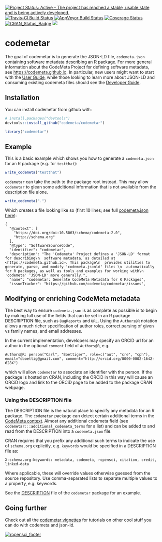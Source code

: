 
[![Project Status: Active – The project has reached a stable, usable state and is being actively developed.](http://www.repostatus.org/badges/latest/active.svg)](http://www.repostatus.org/#active) [![Travis-CI Build Status](https://travis-ci.org/ropensci/codemetar.svg?branch=master)](https://travis-ci.org/ropensci/codemetar) [![AppVeyor Build Status](https://ci.appveyor.com/api/projects/status/github/cboettig/codemetar?branch=master&svg=true)](https://ci.appveyor.com/project/cboettig/codemetar) [![Coverage Status](https://img.shields.io/codecov/c/github/ropensci/codemetar/master.svg)](https://codecov.io/github/ropensci/codemetar?branch=master) [![CRAN\_Status\_Badge](http://www.r-pkg.org/badges/version/codemetar)](https://cran.r-project.org/package=codemetar) [![](http://badges.ropensci.org/130_status.svg)](https://github.com/ropensci/onboarding/issues/130)

<!-- README.md is generated from README.Rmd. Please edit that file -->
codemetar
=========

The goal of codemetar is to generate the JSON-LD file, `codemeta.json` containing software metadata describing an R package. For more general information about the CodeMeta Project for defining software metadata, see <https://codemeta.github.io>. In particular, new users might want to start with the [User Guide](https://codemeta.github.io/user-guide/), while those looking to learn more about JSON-LD and consuming existing codemeta files should see the [Developer Guide](https://codemeta.github.io/developer-guide/).

Installation
------------

You can install codemetar from github with:

``` r
# install.packages("devtools")
devtools::install_github("codemeta/codemetar")
```

``` r
library("codemetar")
```

Example
-------

This is a basic example which shows you how to generate a `codemeta.json` for an R package (e.g. for `testthat`):

``` r
write_codemeta("testthat")
```

`codemetar` can take the path to the package root instead. This may allow `codemetar` to glean some additional information that is not available from the description file alone.

``` r
write_codemeta(".")
```

Which creates a file looking like so (first 10 lines; see full [codemeta.json here](https://github.com/codemeta/codemetar/blob/master/codemeta.json)):

    {
      "@context": [
        "https://doi.org/doi:10.5063/schema/codemeta-2.0",
        "http://schema.org"
      ],
      "@type": "SoftwareSourceCode",
      "identifier": "codemetar",
      "description": "The 'Codemeta' Project defines a 'JSON-LD' format for describing\n  software metadata, as detailed at <https://codemeta.github.io>. This package\n  provides utilities to generate, parse, and modify 'codemeta.jsonld' files \n  automatically for R packages, as well as tools and examples for working with\n  'codemeta' 'JSON-LD' more generally.",
      "name": "codemetar: Generate CodeMeta Metadata for R Packages",
      "issueTracker": "https://github.com/codemeta/codemetar/issues",

Modifying or enriching CodeMeta metadata
----------------------------------------

The best way to ensure `codemeta.json` is as complete as possible is to begin by making full use of the fields that can be set in an R package DESCRIPTION file, such as `BugReports` and `URL`. Using the `Authors@R` notation allows a much richer specification of author roles, correct parsing of given vs family names, and email addresses.

In the current implementation, developers may specify an ORCID url for an author in the optional `comment` field of `Authors@R`, e.g.

    Authors@R: person("Carl", "Boettiger", role=c("aut", "cre", "cph"), email="cboettig@gmail.com", comment="http://orcid.org/0000-0002-1642-628X")

which will allow `codemetar` to associate an identifier with the person. If the package is hosted on CRAN, including the ORCiD in this way will cause an ORCiD logo and link to the ORCiD page to be added to the package CRAN webpage.

### Using the DESCRIPTION file

The DESCRIPTION file is the natural place to specify any metadata for an R package. The `codemetar` package can detect certain additional terms in the [CodeMeta context](https://codemeta.github.io/terms). Almost any additional codemeta field (see `codemetar:::additional_codemeta_terms` for a list) and can be added to and read from the DESCRIPTION into a `codemeta.json` file.

CRAN requires that you prefix any additional such terms to indicate the use of `schema.org` explicitly, e.g. `keywords` would be specified in a DESCRIPTION file as:

    X-schema.org-keywords: metadata, codemeta, ropensci, citation, credit, linked-data

Where applicable, these will override values otherwise guessed from the source repository. Use comma-separated lists to separate multiple values to a property, e.g. keywords.

See the [DESCRIPTION](https://github.com/codemeta/codemetar/blob/master/DESCRIPTION) file of the `codemetar` package for an example.

Going further
-------------

Check out all the [codemetar vignettes](https://codemeta.github.io/codemetar/articles/index.html) for tutorials on other cool stuff you can do with codemeta and json-ld.

[![ropensci\_footer](https://ropensci.org/public_images/ropensci_footer.png)](https://ropensci.org)

